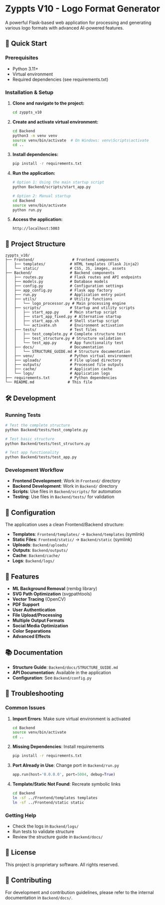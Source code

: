 # Zyppts V10 - Logo Format Generator

A powerful Flask-based web application for processing and generating various logo formats with advanced AI-powered features.

## 🚀 Quick Start

### Prerequisites
- Python 3.11+
- Virtual environment
- Required dependencies (see requirements.txt)

### Installation & Setup

1. **Clone and navigate to the project:**
   ```bash
   cd zyppts_v10
   ```

2. **Create and activate virtual environment:**
   ```bash
   cd Backend
   python3 -m venv venv
   source venv/bin/activate  # On Windows: venv\Scripts\activate
   cd ..
   ```

3. **Install dependencies:**
   ```bash
   pip install -r requirements.txt
   ```

4. **Run the application:**
   ```bash
   # Option 1: Using the main startup script
   python Backend/scripts/start_app.py
   
   # Option 2: Manual startup
   cd Backend
   source venv/bin/activate
   python run.py
   ```

5. **Access the application:**
   ```
   http://localhost:5003
   ```

## 📁 Project Structure

```
zyppts_v10/
├── Frontend/                 # Frontend components
│   ├── templates/           # HTML templates (Flask Jinja2)
│   └── static/              # CSS, JS, images, assets
├── Backend/                 # Backend components
│   ├── routes.py            # Flask routes and API endpoints
│   ├── models.py            # Database models
│   ├── config.py            # Configuration settings
│   ├── app_config.py        # Flask app factory
│   ├── run.py               # Application entry point
│   ├── utils/               # Utility functions
│   │   └── logo_processor.py # Main processing engine
│   ├── scripts/             # Startup and utility scripts
│   │   ├── start_app.py     # Main startup script
│   │   ├── start_app_fixed.py # Alternative startup
│   │   ├── start_app.sh     # Shell startup script
│   │   └── activate.sh      # Environment activation
│   ├── tests/               # Test files
│   │   ├── test_complete.py # Complete structure test
│   │   ├── test_structure.py # Structure validation
│   │   └── test_app.py      # App functionality test
│   ├── docs/                # Documentation
│   │   └── STRUCTURE_GUIDE.md # Structure documentation
│   ├── venv/                # Python virtual environment
│   ├── uploads/             # File upload directory
│   ├── outputs/             # Processed file outputs
│   ├── cache/               # Application cache
│   └── logs/                # Application logs
├── requirements.txt         # Python dependencies
└── README.md               # This file
```

## 🛠️ Development

### Running Tests
```bash
# Test the complete structure
python Backend/tests/test_complete.py

# Test basic structure
python Backend/tests/test_structure.py

# Test app functionality
python Backend/tests/test_app.py
```

### Development Workflow
- **Frontend Development**: Work in `Frontend/` directory
- **Backend Development**: Work in `Backend/` directory
- **Scripts**: Use files in `Backend/scripts/` for automation
- **Testing**: Use files in `Backend/tests/` for validation

## 🔧 Configuration

The application uses a clean Frontend/Backend structure:
- **Templates**: `Frontend/templates/` → `Backend/templates` (symlink)
- **Static Files**: `Frontend/static/` → `Backend/static` (symlink)
- **Uploads**: `Backend/uploads/`
- **Outputs**: `Backend/outputs/`
- **Cache**: `Backend/cache/`
- **Logs**: `Backend/logs/`

## 🚀 Features

- **ML Background Removal** (rembg library)
- **SVG Path Optimization** (svgpathtools)
- **Vector Tracing** (OpenCV)
- **PDF Support**
- **User Authentication**
- **File Upload/Processing**
- **Multiple Output Formats**
- **Social Media Optimization**
- **Color Separations**
- **Advanced Effects**

## 📚 Documentation

- **Structure Guide**: `Backend/docs/STRUCTURE_GUIDE.md`
- **API Documentation**: Available in the application
- **Configuration**: See `Backend/config.py`

## 🐛 Troubleshooting

### Common Issues

1. **Import Errors**: Make sure virtual environment is activated
   ```bash
   cd Backend
   source venv/bin/activate
   cd ..
   ```

2. **Missing Dependencies**: Install requirements
   ```bash
   pip install -r requirements.txt
   ```

3. **Port Already in Use**: Change port in `Backend/run.py`
   ```python
   app.run(host='0.0.0.0', port=5004, debug=True)
   ```

4. **Template/Static Not Found**: Recreate symbolic links
   ```bash
   cd Backend
   ln -sf ../Frontend/templates templates
   ln -sf ../Frontend/static static
   ```

### Getting Help

- Check the logs in `Backend/logs/`
- Run tests to validate structure
- Review the structure guide in `Backend/docs/`

## 📄 License

This project is proprietary software. All rights reserved.

## 🤝 Contributing

For development and contribution guidelines, please refer to the internal documentation in `Backend/docs/`.
